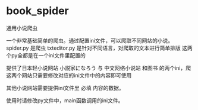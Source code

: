 # book_spider
通用小说爬虫

一个非常基础简单的爬虫。通过配置ini文件，可以爬取不同网站的小说。
spider.py 是爬虫
txteditor.py 是针对不同语言，对爬取的文本进行简单排版
这两个py全都是在一个ini文件里配置的

提供了日本轻小说网站 小説家になろう 与 中文网络小说站 和图书 的两个ini，爬这两个网站只需要修改对应的ini文件中的内容即可使用

其他小说网站需要提供ini文件里 必填 内容的数据。

使用时请修改py文件中，main函数调用的ini文件。
